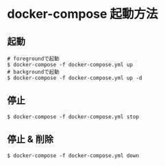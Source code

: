 # docker-compose 起動方法

## 起動
```
# foregroundで起動
$ docker-compose -f docker-compose.yml up
# backgroundで起動
$ docker-compose -f docker-compose.yml up -d
```

## 停止
```
$ docker-compose -f docker-compose.yml stop
```

## 停止 & 削除
```
$ docker-compose -f docker-compose.yml down
```
